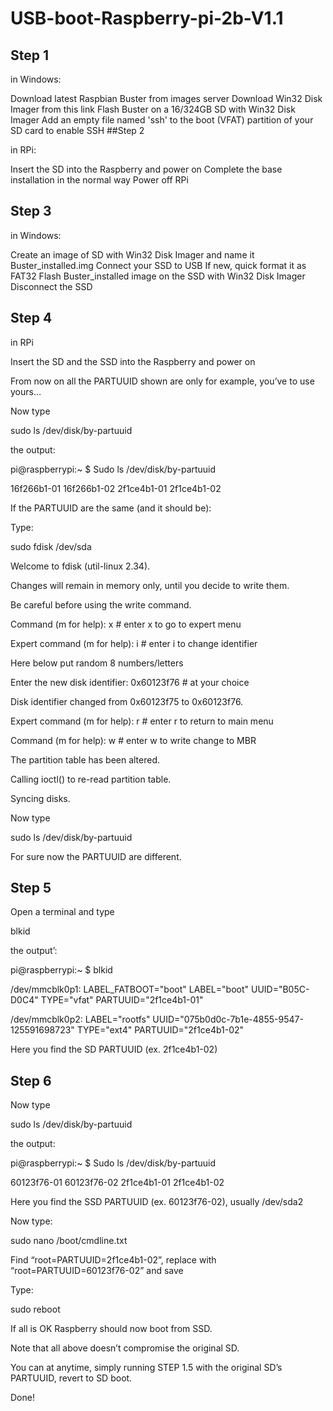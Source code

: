 # USB-boot-Raspberry-pi-2b-V1.1
## Step 1

in Windows:

Download latest Raspbian Buster from images server
Download Win32 Disk Imager from this link
Flash Buster on a 16/324GB SD with Win32 Disk Imager
Add an empty file named 'ssh' to the boot (VFAT) partition of your SD card to enable SSH
##Step 2

in RPi:

Insert the SD into the Raspberry and power on
Complete the base installation in the normal way
Power off RPi
## Step 3

in Windows:

Create an image of SD with Win32 Disk Imager and name it Buster_installed.img
Connect your SSD to USB
If new, quick format it as FAT32
Flash Buster_installed image on the SSD with Win32 Disk Imager
Disconnect the SSD
## Step 4

in RPi

Insert the SD and the SSD into the Raspberry and power on

From now on all the PARTUUID shown are only for example, you’ve to use yours…

Now type

sudo ls /dev/disk/by-partuuid

the output:

pi@raspberrypi:~ $ Sudo ls /dev/disk/by-partuuid

16f266b1-01 16f266b1-02 2f1ce4b1-01 2f1ce4b1-02

If the PARTUUID are the same (and it should be):

Type:

sudo fdisk /dev/sda

Welcome to fdisk (util-linux 2.34).

Changes will remain in memory only, until you decide to write them.

Be careful before using the write command.

Command (m for help): x # enter x to go to expert menu

Expert command (m for help): i # enter i to change identifier

Here below put random 8 numbers/letters

Enter the new disk identifier: 0x60123f76 # at your choice

Disk identifier changed from 0x60123f75 to 0x60123f76.

Expert command (m for help): r # enter r to return to main menu

Command (m for help): w # enter w to write change to MBR

The partition table has been altered.

Calling ioctl() to re-read partition table.

Syncing disks.

Now type

sudo ls /dev/disk/by-partuuid

For sure now the PARTUUID are different.

## Step 5

Open a terminal and type

blkid

the output’:

pi@raspberrypi:~ $ blkid

/dev/mmcblk0p1: LABEL_FATBOOT="boot" LABEL="boot" UUID="B05C-D0C4" TYPE="vfat" PARTUUID="2f1ce4b1-01"

/dev/mmcblk0p2: LABEL="rootfs" UUID="075b0d0c-7b1e-4855-9547-125591698723" TYPE="ext4" PARTUUID="2f1ce4b1-02"

Here you find the SD PARTUUID (ex. 2f1ce4b1-02)

## Step 6

Now type

sudo ls /dev/disk/by-partuuid

the output:

pi@raspberrypi:~ $ Sudo ls /dev/disk/by-partuuid

60123f76-01 60123f76-02 2f1ce4b1-01 2f1ce4b1-02

Here you find the SSD PARTUUID (ex. 60123f76-02), usually /dev/sda2

Now type:

sudo nano /boot/cmdline.txt

Find “root=PARTUUID=2f1ce4b1-02”, replace with “root=PARTUUID=60123f76-02” and save

Type:

sudo reboot

If all is OK Raspberry should now boot from SSD.

Note that all above doesn’t compromise the original SD.

You can at anytime, simply running STEP 1.5 with the original SD’s PARTUUID, revert to SD boot.

Done!
